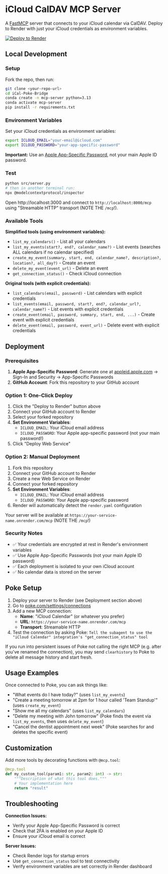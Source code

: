 # iCloud CalDAV MCP Server

A [FastMCP](https://github.com/jlowin/fastmcp) server that connects to your iCloud calendar via CalDAV. Deploy to Render with just your iCloud credentials as environment variables.

[![Deploy to Render](https://render.com/images/deploy-to-render-button.svg)](https://render.com/deploy?repo=https://github.com/josejacas/iCal-Poke-Bridge)

## Local Development

### Setup

Fork the repo, then run:

```bash
git clone <your-repo-url>
cd iCal-Poke-Bridge
conda create -n mcp-server python=3.13
conda activate mcp-server
pip install -r requirements.txt
```

### Environment Variables

Set your iCloud credentials as environment variables:

```bash
export ICLOUD_EMAIL="your-email@icloud.com"
export ICLOUD_PASSWORD="your-app-specific-password"
```

**Important:** Use an [Apple App-Specific Password](https://support.apple.com/en-us/HT204397), not your main Apple ID password.

### Test

```bash
python src/server.py
# then in another terminal run:
npx @modelcontextprotocol/inspector
```

Open http://localhost:3000 and connect to `http://localhost:8000/mcp` using "Streamable HTTP" transport (NOTE THE `/mcp`!).

### Available Tools

**Simplified tools (using environment variables):**
- `list_my_calendars()` - List all your calendars
- `list_my_events(start?, end?, calendar_name?)` - List events (searches ALL calendars if no calendar specified)
- `create_my_event(summary, start, end, calendar_name?, description?, location?, all_day?)` - Create an event
- `delete_my_event(event_url)` - Delete an event
- `get_connection_status()` - Check iCloud connection

**Original tools (with explicit credentials):**
- `list_calendars(email, password)` - List calendars with explicit credentials
- `list_events(email, password, start?, end?, calendar_url?, calendar_name?)` - List events with explicit credentials
- `create_event(email, password, summary, start, end, ...)` - Create event with explicit credentials
- `delete_event(email, password, event_url)` - Delete event with explicit credentials

## Deployment

### Prerequisites

1. **Apple App-Specific Password**: Generate one at [appleid.apple.com](https://appleid.apple.com) → Sign-In and Security → App-Specific Passwords
2. **GitHub Account**: Fork this repository to your GitHub account

### Option 1: One-Click Deploy
1. Click the "Deploy to Render" button above
2. Connect your GitHub account to Render
3. Select your forked repository
4. **Set Environment Variables**:
   - `ICLOUD_EMAIL`: Your iCloud email address
   - `ICLOUD_PASSWORD`: Your Apple app-specific password (not your main password!)
5. Click "Deploy Web Service"

### Option 2: Manual Deployment
1. Fork this repository
2. Connect your GitHub account to Render
3. Create a new Web Service on Render
4. Connect your forked repository
5. **Set Environment Variables**:
   - `ICLOUD_EMAIL`: Your iCloud email address  
   - `ICLOUD_PASSWORD`: Your Apple app-specific password
6. Render will automatically detect the `render.yaml` configuration

Your server will be available at `https://your-service-name.onrender.com/mcp` (NOTE THE `/mcp`!)

### Security Notes
- ✅ Your credentials are encrypted at rest in Render's environment variables
- ✅ Use Apple App-Specific Passwords (not your main Apple ID password)
- ✅ Each deployment is isolated to your own iCloud account
- ✅ No calendar data is stored on the server

## Poke Setup

1. Deploy your server to Render (see Deployment section above)
2. Go to [poke.com/settings/connections](https://poke.com/settings/connections)
3. Add a new MCP connection:
   - **Name**: "iCloud Calendar" (or whatever you prefer)
   - **URL**: `https://your-service-name.onrender.com/mcp`
   - **Transport**: Streamable HTTP
4. Test the connection by asking Poke: `Tell the subagent to use the "iCloud Calendar" integration's "get_connection_status" tool`

If you run into persistent issues of Poke not calling the right MCP (e.g. after you've renamed the connection), you may send `clearhistory` to Poke to delete all message history and start fresh.

## Usage Examples

Once connected to Poke, you can ask things like:
- "What events do I have today?" (uses `list_my_events`)
- "Create a meeting tomorrow at 2pm for 1 hour called 'Team Standup'" (uses `create_my_event`)
- "Show me all my calendars" (uses `list_my_calendars`)
- "Delete my meeting with John tomorrow" (Poke finds the event via `list_my_events`, then uses `delete_my_event`)
- "Cancel the dentist appointment next week" (Poke searches for and deletes the specific event)

## Customization

Add more tools by decorating functions with `@mcp.tool`:

```python
@mcp.tool
def my_custom_tool(param1: str, param2: int) -> str:
    """Description of what this tool does."""
    # Your implementation here
    return "result"
```

## Troubleshooting

**Connection Issues:**
- Verify your Apple App-Specific Password is correct
- Check that 2FA is enabled on your Apple ID
- Ensure your iCloud email is correct

**Server Issues:**
- Check Render logs for startup errors
- Use `get_connection_status` tool to test connectivity
- Verify environment variables are set correctly in Render dashboard
